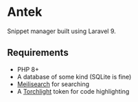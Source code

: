 # Antek

Snippet manager built using Laravel 9.

## Requirements

- PHP 8+
- A database of some kind (SQLite is fine)
- [Meilisearch](https://meilisearch.com) for searching
- A [Torchlight](https://torchlight.dev) token for code highlighting
